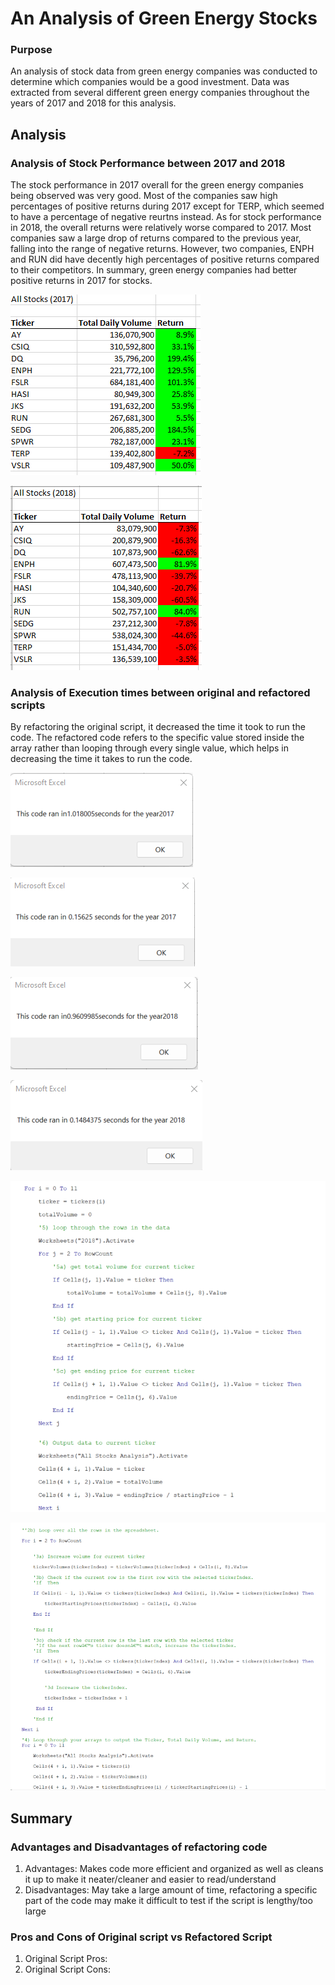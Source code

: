 # An Analysis of Green Energy Stocks

### Purpose
An analysis of stock data from green energy companies was conducted to determine which companies would be a good investment. Data was extracted from several different green energy companies throughout the years of 2017 and 2018 for this analysis.


## Analysis

### Analysis of Stock Performance between 2017 and 2018
The stock performance in 2017 overall for the green energy companies being observed was very good. Most of the companies saw high percentages of positive returns during 2017 except for TERP, which seemed to have a percentage of negative reurtns instead. As for stock performance in 2018, the overall returns were relatively worse compared to 2017. Most companies saw a large drop of returns compared to the previous year, falling into the range of negative returns. However, two companies, ENPH and RUN did have decently high percentages of positive returns compared to their competitors. In summary, green energy companies had better positive returns in 2017 for stocks.

![Stocks_Analysis_2017](Stocks_Analysis_2017.png)

![Stocks_Analysis_2018](Stocks_Analysis_2018.png)

### Analysis of Execution times between original and refactored scripts
By refactoring the original script, it decreased the time it took to run the code. The refactored code refers to the specific value stored inside the array rather than looping through every single value, which helps in decreasing the time it takes to run the code.

![green_stocks_2017](green_stocks_2017.png)

![VBA_Challenge_2017](VBA_Challenge_2017.png)

![green_stocks_2018](green_stocks_2018.png)

![VBA_Challenge_2018](VBA_Challenge_2018.png)

![Original_Script](Original_Script.png)

![Refactored_Script](Refactored_Script.png)

## Summary

### Advantages and Disadvantages of refactoring code
1. Advantages: Makes code more efficient and organized as well as cleans it up to make it neater/cleaner and easier to read/understand
2. Disadvantages: May take a large amount of time, refactoring a specific part of the code may make it difficult to test if the script is lengthy/too large

### Pros and Cons of Original script vs Refactored Script
1. Original Script Pros:
2. Original Script Cons:
